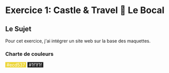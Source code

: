 # Exercice 1: Castle & Travel 🏰 Le Bocal

## Le Sujet

Pour cet exercice, j'ai intégrer un site web sur la base des maquettes.

### Charte de couleurs

<span style="background-color: #ecd537; color: white;">&nbsp;#ecd537&nbsp;</span> <span style="background-color: #1f1f1f; color: white;">&nbsp;#1f1f1f&nbsp;</span>
